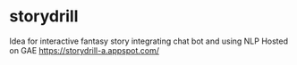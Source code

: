 # storydrill
Idea for interactive fantasy story integrating chat bot and using NLP 
Hosted on GAE https://storydrill-a.appspot.com/
